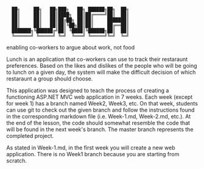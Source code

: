 ﻿
      ██╗     ██╗   ██╗███╗   ██╗ ██████╗██╗  ██╗
      ██║     ██║   ██║████╗  ██║██╔════╝██║  ██║
      ██║     ██║   ██║██╔██╗ ██║██║     ███████║
      ██║     ██║   ██║██║╚██╗██║██║     ██╔══██║
      ███████╗╚██████╔╝██║ ╚████║╚██████╗██║  ██║
      ╚══════╝ ╚═════╝ ╚═╝  ╚═══╝ ╚═════╝╚═╝  ╚═╝
   enabling co-workers to argue about work, not food

Lunch is an application that co-workers can use to track their restaraunt preferences. Based on the likes and
dislikes of the people who will be going to lunch on a given day, the system will make the difficult decision
of which restaraunt a group should choose.

This application was designed to teach the process of creating a functioning ASP.NET MVC web application in 7
weeks. Each week (except for week 1) has a branch named Week2, Week3, etc. On that week, students can use git
to check out the given branch and follow the instructions found in the corresponding markdown file (i.e.
Week-1.md, Week-2.md, etc.). At the end of the lesson, the code should somewhat resemble the code that will
be found in the next week's branch. The master branch represents the completed project.

As stated in Week-1.md, in the first week you will create a new web application. There is no Week1 branch
because you are starting from scratch.